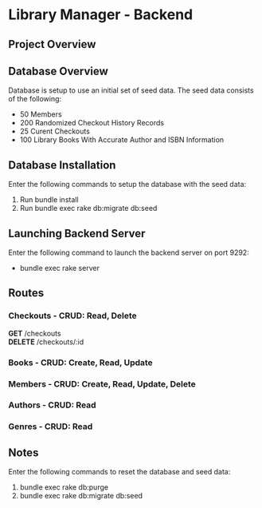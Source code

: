 # Library Manager - Backend

## Project Overview

## Database Overview
Database is setup to use an initial set of seed data. The seed data consists of the following:
* 50 Members
* 200 Randomized Checkout History Records
* 25 Curent Checkouts
* 100 Library Books With Accurate Author and ISBN Information

## Database Installation
Enter the following commands to setup the database with the seed data:
1. Run bundle install
2. Run bundle exec rake db:migrate db:seed

## Launching Backend Server
Enter the following command to launch the backend server on port 9292:
* bundle exec rake server

## Routes
### Checkouts - CRUD: Read, Delete
**GET** /checkouts \
**DELETE** /checkouts/:id
### Books - CRUD: Create, Read, Update
### Members - CRUD: Create, Read, Update, Delete
### Authors - CRUD: Read
### Genres - CRUD: Read

## Notes
Enter the following commands to reset the database and seed data:
1. bundle exec rake db:purge
2. bundle exec rake db:migrate db:seed